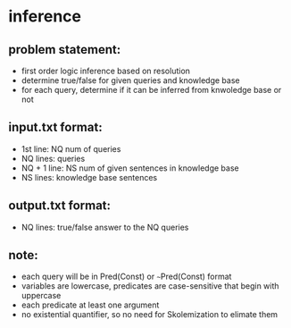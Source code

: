 # inference

## problem statement:
* first order logic inference based on resolution
* determine true/false for given queries and knowledge base
* for each query, determine if it can be inferred from knwoledge base or not

## input.txt format:
* 1st line: NQ num of queries
* NQ lines: queries
* NQ + 1 line: NS num of given sentences in knowledge base
* NS lines: knowledge base sentences

## output.txt format:
* NQ lines: true/false answer to the NQ queries

## note:
* each query will be in Pred(Const) or `~`Pred(Const) format
* variables are lowercase, predicates are case-sensitive that begin with uppercase
* each predicate at least one argument
* no existential quantifier, so no need for Skolemization to elimate them